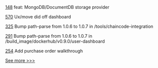 
[148](https://github.com/hyperledger/aries-framework-go-ext/pull/148) feat: MongoDB/DocumentDB storage provider

[570](https://github.com/hyperledger-labs/business-partner-agent/pull/570) Ux/move did off dashboard

[325](https://github.com/hyperledger/fabric-test/pull/325) Bump path-parse from 1.0.6 to 1.0.7 in /tools/chaincode-integration

[291](https://github.com/hyperledger/cello/pull/291) Bump path-parse from 1.0.6 to 1.0.7 in /build_image/dockerhub/v0.9.0/user-dashboard

[254](https://github.com/hyperledger/grid-docs/pull/254) Add purchase order walkthrough


[See more >>>](https://start-here.hyperledger.org/pull-requests)
